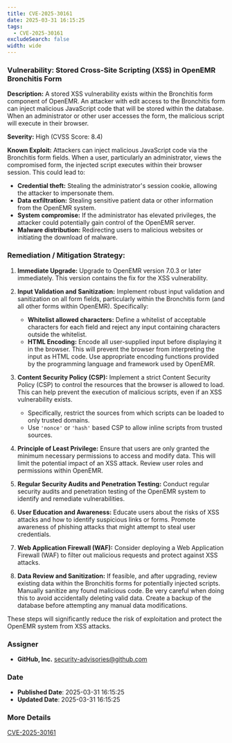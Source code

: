 ```yaml
---
title: CVE-2025-30161
date: 2025-03-31 16:15:25
tags:
  - CVE-2025-30161
excludeSearch: false
width: wide
---
```


### Vulnerability: Stored Cross-Site Scripting (XSS) in OpenEMR Bronchitis Form

**Description:** A stored XSS vulnerability exists within the Bronchitis form component of OpenEMR. An attacker with edit access to the Bronchitis form can inject malicious JavaScript code that will be stored within the database. When an administrator or other user accesses the form, the malicious script will execute in their browser.

**Severity:** High (CVSS Score: 8.4)

**Known Exploit:** Attackers can inject malicious JavaScript code via the Bronchitis form fields. When a user, particularly an administrator, views the compromised form, the injected script executes within their browser session.  This could lead to:

*   **Credential theft:** Stealing the administrator's session cookie, allowing the attacker to impersonate them.
*   **Data exfiltration:** Stealing sensitive patient data or other information from the OpenEMR system.
*   **System compromise:** If the administrator has elevated privileges, the attacker could potentially gain control of the OpenEMR server.
*   **Malware distribution:** Redirecting users to malicious websites or initiating the download of malware.

### Remediation / Mitigation Strategy:

1.  **Immediate Upgrade:** Upgrade to OpenEMR version 7.0.3 or later immediately. This version contains the fix for the XSS vulnerability.

2.  **Input Validation and Sanitization:** Implement robust input validation and sanitization on all form fields, particularly within the Bronchitis form (and all other forms within OpenEMR). Specifically:
    *   **Whitelist allowed characters:** Define a whitelist of acceptable characters for each field and reject any input containing characters outside the whitelist.
    *   **HTML Encoding:** Encode all user-supplied input before displaying it in the browser. This will prevent the browser from interpreting the input as HTML code.  Use appropriate encoding functions provided by the programming language and framework used by OpenEMR.

3.  **Content Security Policy (CSP):** Implement a strict Content Security Policy (CSP) to control the resources that the browser is allowed to load. This can help prevent the execution of malicious scripts, even if an XSS vulnerability exists.
    *   Specifically, restrict the sources from which scripts can be loaded to only trusted domains.
    *   Use `'nonce'` or `'hash'` based CSP to allow inline scripts from trusted sources.

4.  **Principle of Least Privilege:** Ensure that users are only granted the minimum necessary permissions to access and modify data. This will limit the potential impact of an XSS attack.  Review user roles and permissions within OpenEMR.

5.  **Regular Security Audits and Penetration Testing:** Conduct regular security audits and penetration testing of the OpenEMR system to identify and remediate vulnerabilities.

6.  **User Education and Awareness:** Educate users about the risks of XSS attacks and how to identify suspicious links or forms.  Promote awareness of phishing attacks that might attempt to steal user credentials.

7.  **Web Application Firewall (WAF):** Consider deploying a Web Application Firewall (WAF) to filter out malicious requests and protect against XSS attacks.

8. **Data Review and Sanitization:** If feasible, and after upgrading, review existing data within the Bronchitis forms for potentially injected scripts. Manually sanitize any found malicious code.  Be very careful when doing this to avoid accidentally deleting valid data. Create a backup of the database before attempting any manual data modifications.

These steps will significantly reduce the risk of exploitation and protect the OpenEMR system from XSS attacks.

### Assigner
- **GitHub, Inc.** <security-advisories@github.com>

### Date
- **Published Date**: 2025-03-31 16:15:25
- **Updated Date**: 2025-03-31 16:15:25

### More Details
[CVE-2025-30161](https://www.cvedetails.com/cve/CVE-2025-30161)